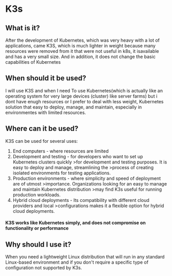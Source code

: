 # **K3s**
## What is it?
After the development of Kubernetes, which was very heavy with a lot of applications, came K3S, which is much lighter in weight because many resources were removed from it that were not useful in k8s, it isavailable and has a very small size. And in addition, it does not change the basic capabilities of Kubernetes
## When should it be used?
I will use K3S and when I need To use Kubernetes(which is actually like an operating system for very large devices (cluster) like server farms) but i dont have enugh resources or I prefer to deal with less weight, Kubernetes solution that easy to deploy, manage, and maintain, especially in environmentes with limited resources.
## Where can it be used?
K3S can be used for several uses:
1. End computers - where resources are limited
2. Development and testing - for developers who want to set up Kubernetes clusters quickly >for development and testing purposes. It is easy to deploy and manage, streamlining the >process of creating isolated environments for testing applications.
3. Production environments - where simplicity and speed of deployment are of utmost >importance. Organizations looking for an easy to manage and maintain Kubernetes distribution >may find K3s useful for running production workloads.
4. Hybrid cloud deployments - Its compatibility with different cloud providers and local >configurations makes it a flexible option for hybrid cloud deployments.
#### K3S works like Kubernetes simply, and does not compromise on functionality or performance
## Why should I use it?
When you need a lightweight Linux distribution that will run in any standard Linux-based environment and if you don't require a specific type of configuration not supported by K3s.
